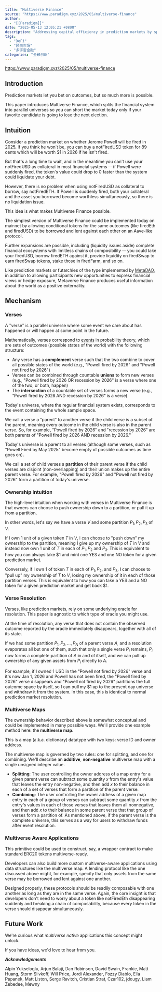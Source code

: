 ```yaml
---
title: "Multiverse Finance"
source: "https://www.paradigm.xyz/2025/05/multiverse-finance"
author:
  - "[[Paradigm]]"
date: "2025-05-13 12:05:21 +0800"
description: "Addressing capital efficiency in prediction markets by splitting the financial system into parallel universes"
tags:
  - "DeFi"
  - "预测市场"
  - "多宇宙金融"
categories: "金融创新"
---
```

https://www.paradigm.xyz/2025/05/multiverse-finance
## Introduction

Prediction markets let you bet on outcomes, but so much more is possible.

This paper introduces Multiverse Finance, which splits the financial system into parallel universes so you can short the market today only if your favorite candidate is going to lose the next election.

## Intuition

Consider a prediction market on whether Jerome Powell will be fired in 2025. If you think he won't be, you can buy a notFiredUSD token for 89 cents which will be worth $1 in 2026 if he isn't fired.  

But that's a long time to wait, and in the meantime you can't use your notFiredUSD as collateral in most financial systems -- if Powell were suddenly fired, the token's value could drop to 0 faster than the system could liquidate your debt.

However, there is no problem when using notFiredUSD as collateral to borrow, say notFiredETH. If Powell is suddenly fired, both your collateral and the asset you borrowed become worthless simultaneously, so there is no liquidation issue.

This idea is what makes Multiverse Finance possible.

The simplest version of Multiverse Finance could be implemented today on mainnet by allowing conditional tokens for the same outcomes (like firedEth and firedUSD) to be borrowed and lent against each other on an Aave-like protocol.

Further expansions are possible, including (liquidity issues aside) complete financial ecosystems with limitless chains of composibility -- you could take your firedUSD, borrow firedETH against it, provide liquidity on firedSwap to earn firedSwap tokens, stake those in firedFarm, and so on.

Like prediction markets or futarchies of the type implemented by [MetaDAO](https://metadao.fi/), in addition to allowing participants new opportunities to express financial views or hedge exposure, Metaverse Finance produces useful information about the world as a positive externality.

## Mechanism

### Verses

A "verse" is a parallel universe where some event we care about has happened or will happen at some point in the future.

Mathematically, verses correspond to [events](https://en.wikipedia.org/wiki/Event_\(probability_theory) in probability theory, which are sets of outcomes (possible states of the world) with the following structure:

- Any verse has a **complement** verse such that the two combine to cover all possible states of the world (e.g., "Powell fired by 2026" and "Powell not fired by 2026")
- Verses can be combined through countable **unions** to form new verses (e.g., "Powell fired by 2026 OR recession by 2026" is a verse where one of the two, or both, happen)
- The **intersection** of a countable set of verses forms a new verse (e.g., "Powell fired by 2026 AND recession by 2026" is a verse)

Today's universe, where the regular financial system exists, corresponds to the event containing the whole sample space.

We call a verse a "parent" to another verse if the child verse is a subset of the parent, meaning every outcome in the child verse is also in the parent verse. So, for example, "Powell fired by 2026" and "recession by 2026" are both parents of "Powell fired by 2026 AND recession by 2026."

Today's universe is a parent to all verses (although some verses, such as "Powell Fired by May 2025" become empty of possible outcomes as time goes on).

We call a set of child verses a **partition** of their parent verse if the child verses are disjoint (non-overlapping) and their union makes up the entire parent verse. For example, "Powell fired by 2026" and "Powell not fired by 2026" form a partition of today's universe.  

### Ownership Intuition

The high-level intuition when working with verses in Multiverse Finance is that owners can choose to push ownership down to a partition, or pull it up from a partition.

In other words, let's say we have a verse $V$ and some partition $P_1,P_2,P_3$ of $V$.

If I own 1 unit of a given token $T$ in $V$, I can choose to "push down" my ownership to the partition, meaning I give up my ownership of $T$ in $V$ and instead now own 1 unit of $T$ in each of $P_1,P_2$ and $P_3$. This is equivalent to how you can always take $1 and mint one YES and one NO token for a given prediction market.

Conversely, if I own 1 of token $T$ in each of $P_1,P_2$, and $P_3$, I can choose to "pull up" my ownership of $T$ to $V$, losing my ownership of it in each of those partition verses. This is equivalent to how you can take a YES and a NO token for a given prediction market and get back $1.

### Verse Resolution

Verses, like prediction markets, rely on some underlying oracle for resolution. This paper is agnostic to which type of oracle you might use.

At the time of resolution, any verse that does not contain the observed outcome reported by the oracle immediately disappears, together with all of its state.

If we had some partition $P_1,P_2,\ldots,P_N$ of a parent verse $A$, and a resolution evaporates all but one of them, such that only a single verse $P_i$ remains, $P_i$ now forms a complete partition of $A$ in and of itself, and we can pull up ownership of any given assets from $P_i$ directly to $A$.

For example, if I owned 1 USD in the "Powell not fired by 2026" verse and it's now Jan 1, 2026 and Powell has not been fired, the "Powell fired by 2026" verse disappears and "Powell not fired by 2026" partitions the full outcome space by itself, so I can pull my $1 up to the present day universe and withdraw it from the system. In this case, this is identical to normal prediction market resolution.

### Multiverse Maps

The ownership behavior described above is somewhat conceptual and could be implemented in many possible ways. We'll provide one example method here: the **multiverse map**.

This is a map (a.k.a. dictionary) datatype with two keys: verse ID and owner address.

The multiverse map is governed by two rules: one for splitting, and one for combining. We'll describe an **additive**, **non-negative** multiverse map with a single unsigned integer value.

- **Splitting**: The user controlling the owner address of a map entry for a given parent verse can subtract some quantity $x$ from the entry's value that leaves the entry non-negative, and then add $x$ to their balance in each of a set of verses that form a partition of the parent verse.
- **Combining**: The user controlling the owner address of a given map entry in each of a group of verses can subtract some quantity $x$ from the entry's values in each of those verses that leaves them all nonnegative, and then add $x$ to their balance in some parent verse that that group of verses form a partition of. As mentioned above, if the parent verse is the complete universe, this serves as a way for users to withdraw funds after event resolution.

### Multiverse Aware Applications

This primitive could be used to construct, say, a wrapper contract to make standard ERC20 tokens multiverse-ready.

Developers can also build more custom multiverse-aware applications using data structures like the multiverse map. A lending protocol like the one discussed above might, for example, specify that only assets from the same verse may be borrowed and lent against one another.

Designed properly, these protocols should be readily composable with one another as long as they are in the same verse. Again, the core insight is that developers don't need to worry about a token like notFiredEth disappearing suddenly and breaking a chain of composability, because every token in the verse should disappear simultaneously.

## Future Work

We're curious what *multiverse native* applications this concept might unlock.

If you have ideas, we'd love to hear from you.

  

***Acknowledgements***

Alpin Yukseloglu, Arjun Balaji, Dan Robinson, David Swain, Frankie, Matt Huang, Storm Slivkoff, Will Price, Jordi Alexander, Fozzy Diablo, Ella Papanek, Matt Liston, Serge Ravitch, Cristian Strat, Czar102, jdougy, Liam Zebedee, Mewny